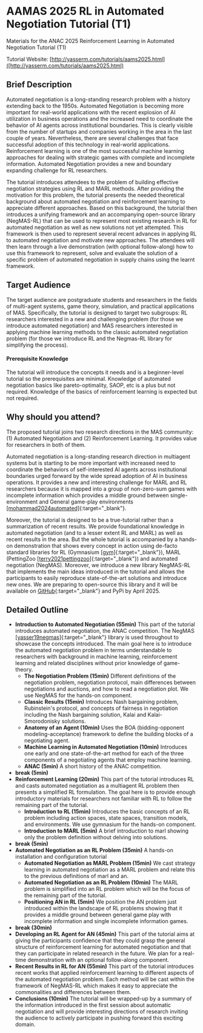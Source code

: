 # AAMAS 2025 RL in Automated Negotiation Tutorial (T1)
Materials for the ANAC 2025 Reinforcement Learning in Automated Negotiation Tutorial (T1)

Tutorial Website: [http://yasserm.com/tutorials/aams2025.html]([http://yasserm.com/tutorials/aams2025.html)

## Brief Description

Automated negotiation is a long-standing research problem with a history
extending back to the 1950s. Automated Negotiation is becoming more important
for real-world applications with the recent explosion of AI utilization in
business operations and the increased need to coordinate the behavior of AI
agents across institutional boundaries. This is clearly visible from the number
of startups and companies working in the area in the last couple of years.
Nevertheless, there are several challenges that face successful adoption of
this technology in real-world applications. Reinforcement learning is one of
the most successful machine learning approaches for dealing with strategic
games with complete and incomplete information. Automated Negotiation provides
a new and boundary expanding challenge for RL researchers.

The tutorial introduces attendees to the problem of building effective
negotiation strategies using RL and MARL methods. After providing the
motivation for this problem, the tutorial presents the needed theoretical
background about automated negotiation and reinforcement learning to appreciate
different approaches. Based on this background, the tutorial then introduces a
unifying framework and an accompanying open-source library (NegMAS-RL) that can
be used to represent most existing research in RL for automated negotiation as
well as new solutions not yet attempted. This framework is then used to
represent several recent advances in applying RL to automated negotiation and
motivate new approaches. The attendees will then learn through a live
demonstration (with optional follow-along) how to use this framework to
represent, solve and evaluate the solution of a specific problem of automated
negotiation in supply chains using the learnt framework.

## Target Audience

The target audience are postgraduate students and researchers in the fields of
multi-agent systems, game theory, simulation, and practical applications of
MAS. Specifically, the tutorial is designed to target two subgroups: RL
researchers interested in a new and challenging problem (for those we introduce
automated negotiation) and MAS researchers interested in applying machine
learning methods to the classic automated negotiation problem (for those we
introduce RL and the Negmas-RL library for simplifying the process).

#### Prerequisite Knowledge

The tutorial will introduce the concepts it needs and is a beginner-level
tutorial so the prerequisites are minimal. Knowledge of automated negotiation
basics like pareto-optimality, SAOP, etc is a plus but not required. Knowledge
of the basics of reinforcement learning is expected but not required.

## Why should you attend?

The proposed tutorial joins two research directions in the MAS community: (1)
Automated Negotiation and (2) Reinforcement Learning. It provides value for
researchers in both of them.

Automated negotiation is a long-standing research direction in multiagent
systems but is starting to be more important with increased need to coordinate
the behaviors of self-interested AI agents across institutional boundaries
urged forward by the wide spread adoption of AI in business operations. It
provides a new and interesting challenge for MARL and RL researchers because it
is mapped into a group of non-zero-sum games with incomplete information which
provides a middle ground between single-environment and General game-play
environments
[\[mohammad2024automated\]](https://link.springer.com/chapter/10.1007/978-3-031-77367-9_2){:target="_blank"}.

Moreover, the tutorial is designed to be a true-tutorial rather than a
summarization of recent results. We provide foundational knowledge in automated
negotiation (and to a lesser extent RL and MARL) as well as recent results in
the area. But the whole tutorial is accompanied by a hands-on demonstration
that shows every concept in action using de-facto standard libraries for RL
(Gymnasium [\[gym\]](https://gymnasium.farama.org/){:target="_blank"}), MARL (PettingZoo
[\[terry2021pettingzoo\]](https://pettingzoo.farama.org/){:target="_blank"}) and automated
negotiation (NegMAS). Moreover, we introduce a new library NegMAS-RL that
implements the main ideas introduced in the tutorial and allows the
participants to easily reproduce state-of-the-art solutions and introduce new
ones. We are preparing to open-source this library and it will be available on
[GitHub](https://github.com/yasserfarouk/negmas-rl){:target="_blank"} and PyPi by April 2025.

## Detailed Outline

* **Introduction to Automated Negotiation (55min)** This part of the tutorial introduces automated negotiation, the ANAC competition. The NegMAS [\[yasser19negmas\]](https://link.springer.com/chapter/10.1007/978-981-16-0471-3_4){:target="_blank"} library is used throughout to showcase the concepts introduced. The main goal here is to introduce the automated negotiation problem in terms understandable to researchers with background in machine learning, reinforcement learning and related disciplines without prior knowledge of game-theory.
    * **The Negotiation Problem (15min)** Different definitions of the negotiation problem, negotiation protocol, main differences between negotiations and auctions, and how to read a negotiation plot. We use NegMAS for the hands-on component.
    * **Classic Results (15min)** Introduces Nash bargaining problem, Rubinstein's protocol, and concepts of fairness in negotiation including the Nash bargaining solution, Kalai and Kalai-Smorodonisky solutions.
    * **Anatomy of an Agent (10min)** Uses the BOA (bidding-opponent modeling-acceptance) framework to define the building blocks of a negotiating agent.
    * **Machine Learning in Automated Negotiation (10min)** Introduces one early and one state-of-the-art method for each of the three components of a negotiating agents that employ machine learning.
    * **ANAC (5min)** A short history of the ANAC competition.
* **break (5min)**
* **Reinforcement Learning (20min)** This part of the tutorial introduces RL and casts automated negotiation as a multiagent RL problem then presents a simplified RL formulation. The goal here is to provide enough introductory materials for researchers not familiar with RL to follow the remaining part of the tutorial.
    * **Introduction to RL (15min)** Introduces the basic concepts of an RL problem including action spaces, state spaces, transition models, and environments. We use gymnasium for the hands-on component.
    * **Introduction to MARL (5min)** A brief introduction to marl showing only the problem definition without delving into solutions.
* **break (5min)**
* **Automated Negotiation as an RL Problem (35min)** A hands-on installation and configuration tutorial
    * **Automated Negotiation as MARL Problem (15min)** We cast strategy learning in automated negotiation as a MARL problem and relate this to the previous definitions of marl and an.
    * **Automated Negotiation as an RL Problem (10min)** The MARL problem is simplified into an RL problem which will be the focus of the remaining part of the tutorial.
    * **Positioning AN in RL (5min)** We position the AN problem just introduced within the landscape of RL problems showing that it provides a middle ground between general game play with incomplete information and single incomplete information games.
* **break (30min)**
* **Developing an RL Agent for AN (45min)** This part of the tutorial aims at giving the participants confidence that they could grasp the general structure of reinforcement learning for automated negotiation and that they can participate in related research in the future. We plan for a real-time demonstration with an optional follow-along component.
* **Recent Results in RL for AN (55min)** This part of the tutorial introduces recent works that applied reinforcement learning to different aspects of the automated negotiation problem. Each method will be cast within the framework of NegMAS-RL which makes it easy to appreciate the commonalities and differences between them.
* **Conclusions (10min)** The tutorial will be wrapped-up by a summary of the information introduced in the first session about automatic negotiation and will provide interesting directions of research inviting the audience to actively participate in pushing forward this exciting domain.


